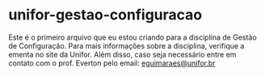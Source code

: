 # unifor-gestao-configuracao
Este é o primeiro arquivo que eu estou criando para a disciplina de Gestão de Configuração.
Para mais informações sobre a disciplina, verifique a ementa no site da Unifor.
Além disso, caso seja necessário entre em contato com o prof. Everton pelo email: eguimaraes@unifor.br
